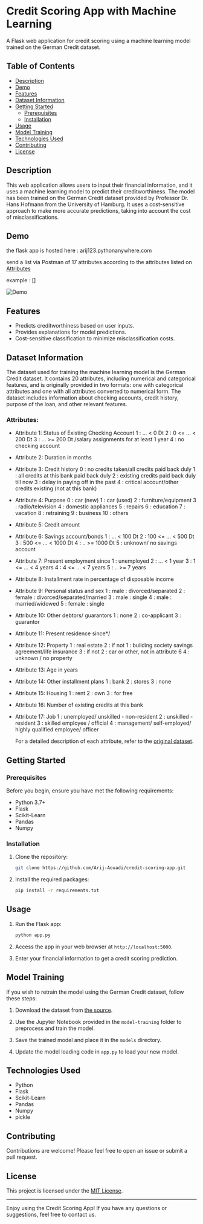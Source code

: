 # Credit Scoring App with Machine Learning

A Flask web application for credit scoring using a machine learning model trained on the German Credit dataset.

## Table of Contents
- [Description](#description)
- [Demo](#demo)
- [Features](#features)
- [Dataset Information](#dataset-information)
- [Getting Started](#getting-started)
  - [Prerequisites](#prerequisites)
  - [Installation](#installation)
- [Usage](#usage)
- [Model Training](#model-training)
- [Technologies Used](#technologies-used)
- [Contributing](#contributing)
- [License](#license)

## Description

This web application allows users to input their financial information, and it uses a machine learning model to predict their creditworthiness. The model has been trained on the German Credit dataset provided by Professor Dr. Hans Hofmann from the University of Hamburg. It uses a cost-sensitive approach to make more accurate predictions, taking into account the cost of misclassifications.

## Demo

 the flask app is hosted here : arij123.pythonanywhere.com

 send a list via Postman of 17 attributes according to the attributes listed on [Attributes](#Attributes)

 example : []
 
![Demo](demo.gif)

## Features

- Predicts creditworthiness based on user inputs.
- Provides explanations for model predictions.
- Cost-sensitive classification to minimize misclassification costs.

## Dataset Information

The dataset used for training the machine learning model is the German Credit dataset. It contains 20 attributes, including numerical and categorical features, and is originally provided in two formats: one with categorical attributes and one with all attributes converted to numerical form. The dataset includes information about checking accounts, credit history, purpose of the loan, and other relevant features.

### Attributes:

- Attribute 1:  Status of Existing Checking Account
         1 :      ... <    0 Dt
         2 : 0 <= ... <  200 Dt
     	 3 :      ... >= 200 Dt /salary assignments for at least 1 year
         4 : no checking account 

- Attribute 2: Duration in months

- Attribute 3: Credit history
	 0 : no credits taken/all credits paid back duly
         1 : all credits at this bank paid back duly
	 2 : existing credits paid back duly till now
         3 : delay in paying off in the past
	 4 : critical account/other credits existing (not at this bank) 

- Attribute 4: Purpose
	     0 : car (new)
	     1 : car (used)
	     2 : furniture/equipment
	     3 : radio/television
	     4 : domestic appliances
	     5 : repairs
	     6 : education
	     7 : vacation
	     8 : retraining
	     9 : business
	     10 : others 

- Attribute 5: Credit amount

- Attribute 6: Savings account/bonds
	     1 :          ... <  100 Dt
	     2 :   100 <= ... <  500 Dt
	     3 :   500 <= ... < 1000 Dt
	     4 :          .. >= 1000 Dt
             5 :   unknown/ no savings account 


- Attribute 7: Present employment since
	     1 : unemployed
	     2 :       ... < 1 year
	     3 : 1  <= ... < 4 years
	     4 : 4  <= ... < 7 years
	     5 :       .. >= 7 years 

- Attribute 8: Installment rate in percentage of disposable income

- Attribute 9: Personal status and sex
         1 : male   : divorced/separated
	 2 : female : divorced/separated/married
         3 : male   : single
	 4 : male   : married/widowed
	 5 : female : single 

- Attribute 10: Other debtors/ guarantors
	     1 : none
	     2 : co-applicant
	     3 : guarantor 

- Attribute 11: Present residence since*/

- Attribute 12:  Property
	     1 : real estate
	     2 : if not 1 : building society savings agreement/life insurance
             3 : if not 2 : car or other, not in attribute 6
	     4 : unknown / no property 

- Attribute 13: Age in years 


- Attribute 14: Other installment plans
	     1 : bank
	     2 : stores
	     3 : none  

- Attribute 15: Housing
	     1 : rent
	     2 : own
	     3 : for free 


- Attribute 16: Number of existing credits at this bank 


- Attribute 17: Job
	     1 : unemployed/ unskilled  - non-resident
	     2 : unskilled - resident
	     3 : skilled employee / official
	     4 : management/ self-employed/ highly qualified employee/ officer

  For a detailed description of each attribute, refer to the [original dataset](german.data).

## Getting Started

### Prerequisites

Before you begin, ensure you have met the following requirements:

- Python 3.7+
- Flask
- Scikit-Learn
- Pandas
- Numpy

### Installation

1. Clone the repository:

   ```bash
   git clone https://github.com/Arij-Aouadi/credit-scoring-app.git
   ```

2. Install the required packages:

   ```bash
   pip install -r requirements.txt
   ```

## Usage

1. Run the Flask app:

   ```bash
   python app.py
   ```

2. Access the app in your web browser at `http://localhost:5000`.

3. Enter your financial information to get a credit scoring prediction.

## Model Training

If you wish to retrain the model using the German Credit dataset, follow these steps:

1. Download the dataset from [the source](https://archive.ics.uci.edu/dataset/144/statlog+german+credit+data).

2. Use the Jupyter Notebook provided in the `model-training` folder to preprocess and train the model.

3. Save the trained model and place it in the `models` directory.

4. Update the model loading code in `app.py` to load your new model.

## Technologies Used

- Python
- Flask
- Scikit-Learn
- Pandas
- Numpy
- pickle

## Contributing

Contributions are welcome! Please feel free to open an issue or submit a pull request.

## License

This project is licensed under the [MIT License](LICENSE).

---

Enjoy using the Credit Scoring App! If you have any questions or suggestions, feel free to contact us.

